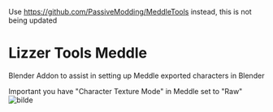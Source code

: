 Use https://github.com/PassiveModding/MeddleTools instead, this is not being updated

# Lizzer Tools Meddle
Blender Addon to assist in setting up Meddle exported characters in Blender

Important you have "Character Texture Mode" in Meddle set to "Raw"![bilde](https://github.com/user-attachments/assets/f06206e6-29fc-479a-b3a7-a4eaf5993804)
